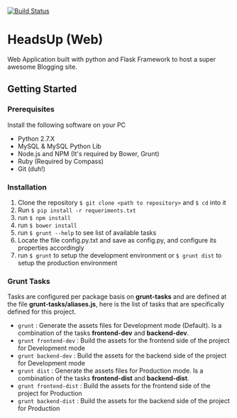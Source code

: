 [![Build Status](https://travis-ci.org/jctt1983/HeadsUp.svg?branch=master)](https://travis-ci.org/jctt1983/HeadsUp)

# HeadsUp (Web)

Web Application built with python and Flask Framework to host a super awesome Blogging site.

## Getting Started

### Prerequisites

Install the following software on your PC

- Python 2.7.X
- MySQL & MySQL Python Lib
- Node.js and NPM (It's required by Bower, Grunt)
- Ruby (Required by Compass)
- Git (duh!)

### Installation 

1. Clone the repository `$ git clone <path to repository>` and `$ cd` into it
2. Run `$ pip install -r requeriments.txt`
3. run `$ npm install`
4. run `$ bower install`
5. run `$ grunt --help` to see list of available tasks
6. Locate the file config.py.txt and save as config.py, and configure its properties accordingly
7. run `$ grunt` to setup the development environment or `$ grunt dist` to setup the production environment

### Grunt Tasks
Tasks are configured per package basis on **grunt-tasks** and are defined at the file **grunt-tasks/aliases.js**, here is the list of tasks that are specifically defined for this project.

- `grunt` : Generate the assets files for Development mode (Default). Is a combination of the tasks **frontend-dev** and **backend-dev**.
- `grunt frontend-dev` : Build the assets for the frontend side of the project for Development mode
- `grunt backend-dev` : Build the assets for the backend side of the project for Development mode
- `grunt dist` : Generate the assets files for Production mode. Is a combination of the tasks **frontend-dist** and **backend-dist**.
- `grunt frontend-dist` : Build the assets for the frontend side of the project for Production
- `grunt backend-dist` : Build the assets for the backend side of the project for Production
